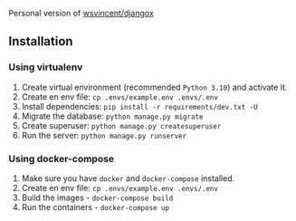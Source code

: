 Personal version of [wsvincent/djangox](https://github.com/wsvincent/djangox)

## Installation

### Using virtualenv
1. Create virtual environment (recommended `Python 3.10`) and activate it.
2. Create en env file: `cp .envs/example.env .envs/.env`
3. Install dependencies: `pip install -r requirements/dev.txt -U`
4. Migrate the database: `python manage.py migrate`
5. Create superuser: `python manage.py createsuperuser`
6. Run the server: `python manage.py runserver`

### Using docker-compose
1. Make sure you have `docker` and `docker-compose` installed.
2. Create en env file: `cp .envs/example.env .envs/.env`
3. Build the images - `docker-compose build`
4. Run the containers - `docker-compose up`
